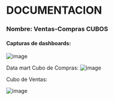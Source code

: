 
# DOCUMENTACION
### Nombre: Ventas-Compras CUBOS


#### Capturas de dashboards:
![image](https://github.com/user-attachments/assets/ad86ac5c-075e-42df-bdbb-bbf58dbfa493)


Data mart
Cubo de Compras:
![image](https://github.com/user-attachments/assets/24851b80-c0b9-452b-ab52-6372f94a96dc)

Cubo de Ventas:

![image](https://github.com/user-attachments/assets/d2683686-5b5c-4df7-b6bb-8b4e0ec9e1fc)






